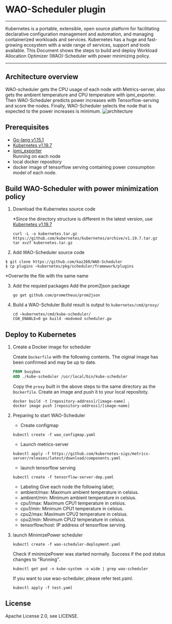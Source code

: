 # WAO-Scheduler plugin

---
Kubernetes is a portable, extensible, open source platform for facilitating declarative configuration management and automation, and managing containerized workloads and services. Kubernetes has a huge and fast-growing ecosystem with a wide range of services, support and tools available.
This Document shows the steps to build and deploy Workload Allocation Optimizer (WAO)-Scheduler with power minimizing policy.

---

## Architecture overview
WAO-scheduler gets the CPU usage of each node with Metrics-server, also gets the ambient temperature and CPU temperature with ipmi_exporter. Then WAO-Scheduler predicts power increases with Tensorflow-serving and score the nodes. Finally, WAO-Scheduler selects the node that is expected to the power increases is minimum.
![architecture](https://user-images.githubusercontent.com/2385205/113538962-8a155480-9617-11eb-9215-77ddffdaa5b7.png)

## Prerequisites

* [Go-lang v1.15.1](https://golang.org/)
* [Kubernetes v1.19.7](https://github.com/kubernetes/kubernetes/releases/tag/v1.19.7)
* [ipmi_exporter](https://github.com/soundcloud/ipmi_exporter)  
  Running on each node
* local docker repository  
* docker image of tensorflow serving containing power consumption model of each node.  

## Build WAO-Scheduler with power minimization policy

1. Download the Kubernetes source code


    *Since the directory structure is different in the latest version, use [Kubernetes v1.19.7](https://github.com/kubernetes/kubernetes/releases/tag/v1.19.7)
    ```
    curl -L -o kubernetes.tar.gz https://github.com/kubernetes/kubernetes/archive/v1.19.7.tar.gz
    tar xvzf kubernetes.tar.gz
    ```
2. Add WAO-Scheduler source code

```
$ git clone https://github.com/kaz260/WAO-Scheduler
$ cp plugins ~kubernetes/pkg/scheduler/framework/plugins
```
  *Overwrite the file with the same name

3. Add the requied packages
    Add the prom2json package
    ```
    go get github.com/prometheus/prom2json
    ```
4. Build a WAO-Schduler
    Build result is output to `kubernetes/cmd/proxy/`
    ```
    cd ~kubernetes/cmd/kube-scheduler/
    CG0_ENABLE=0 go build -mod=mod scheduler.go
    ```
## Deploy to Kubernetes

1. Create a Docker image for scheduler

    Create `Dockerfile` with the following contents.
    The oiginal image has been confirmed and may be up to date.
    ``` Dockerfile
    FROM busybox
    ADD ./kube-scheduler /usr/local/bin/kube-scheduler
    ```
    Copy the `proxy` built in the above steps to the same directory as the `Dockerfile`.
    Create an image and push it to your local repositoty.

    ``` 
    docker build -t [repository-address]/[image-name] .
    docker image push [repository-address]/[image-name]
    ```
    
2. Preparing to start WAO-Scheduler
    * Create configmap
    ``` 
    kubectl create -f wao_configmap.yaml
    ```
    * Launch metrics-server
    ``` 
    kubectl apply -f https://github.com/kubernetes-sigs/metrics-server/releases/latest/download/components.yaml
    ```
    * launch tensorflow serving
    ``` 
    kubectl create -f tensorflow-server-dep.yaml
    ```
    * Labeling
    Give each node the following label;
    * ambient/max: Maximum ambient temperature in celsius.
    * ambient/min: Minimum ambient temperature in celsius.
    * cpu1/max: Maximum CPU1 temperature in celsius.
    * cpu1/min: Minimum CPU1 temperature in celsius.
    * cpu2/max: Maximum CPU2 temperature in celsius.
    * cpu2/min: Minimum CPU2 temperature in celsius.
    * tensorflow/host: IP address of tensorflow serving.

3. launch MinimizePower scheduler
    ```
    kubectl create -f wao-scheduler-deployment.yaml
    ```
    Check if minimizePower was started normally. Success if the pod status changes to "Running".
    ``` 
    kubectl get pod -n kube-system -o wide | grep wao-scheduler
    ```
    If you want to use wao-scheduler, please refer test.yaml.
    ```
    kubectl apply -f test.yaml
    ```
## License
Apache License 2.0, see LICENSE.

